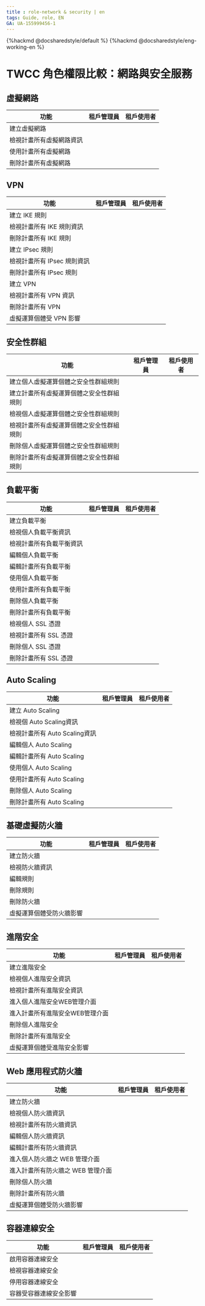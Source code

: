 ```yaml
---
title : role-network & security | en
tags: Guide, role, EN
GA: UA-155999456-1
---
```


{%hackmd @docsharedstyle/default %}
{%hackmd @docsharedstyle/eng-working-en %}

<style>
.fa-times{color:#ADADAD; font-size:25px}
.fa-check{color:#27a5bd; font-size:25px}
</style>

# TWCC 角色權限比較：網路與安全服務 

## 虛擬網路

| 功能 | 租戶管理員 | 租戶使用者 |
| -------- | -------- | -------- |
|建立虛擬網路|<i class="fa fa-check" aria-hidden="true"></i>|<i class="fa fa-times" aria-hidden="true"></i>
|檢視計畫所有虛擬網路資訊|<i class="fa fa-check" aria-hidden="true"></i>|<i class="fa fa-check" aria-hidden="true"></i>
|使用計畫所有虛擬網路|<i class="fa fa-check" aria-hidden="true"></i>|<i class="fa fa-check" aria-hidden="true"></i>
|刪除計畫所有虛擬網路|<i class="fa fa-check" aria-hidden="true"></i>|<i class="fa fa-times" aria-hidden="true"></i>


## VPN

| 功能 | 租戶管理員 | 租戶使用者 |
| -------- | -------- | -------- |
|建立 IKE 規則|<i class="fa fa-check" aria-hidden="true"></i>|<i class="fa fa-times" aria-hidden="true"></i>
|檢視計畫所有 IKE 規則資訊|<i class="fa fa-check" aria-hidden="true"></i>|<i class="fa fa-times" aria-hidden="true"></i>
|刪除計畫所有 IKE 規則|<i class="fa fa-check" aria-hidden="true"></i>|<i class="fa fa-times" aria-hidden="true"></i>
|建立 IPsec 規則|<i class="fa fa-check" aria-hidden="true"></i>|<i class="fa fa-times" aria-hidden="true"></i>
|檢視計畫所有 IPsec 規則資訊|<i class="fa fa-check" aria-hidden="true"></i>|<i class="fa fa-times" aria-hidden="true"></i>
|刪除計畫所有 IPsec 規則|<i class="fa fa-check" aria-hidden="true"></i>|<i class="fa fa-times" aria-hidden="true"></i>
|建立 VPN|<i class="fa fa-check" aria-hidden="true"></i>|<i class="fa fa-times" aria-hidden="true"></i>
|檢視計畫所有 VPN 資訊|<i class="fa fa-check" aria-hidden="true"></i>|<i class="fa fa-times" aria-hidden="true"></i>
|刪除計畫所有 VPN|<i class="fa fa-check" aria-hidden="true"></i>|<i class="fa fa-times" aria-hidden="true"></i>
|虛擬運算個體受 VPN 影響|<i class="fa fa-check" aria-hidden="true"></i>|<i class="fa fa-check" aria-hidden="true"></i>

## 安全性群組

| 功能 | 租戶管理員 | 租戶使用者 |
| -------- | -------- | -------- |
|建立個人虛擬運算個體之安全性群組規則|<i class="fa fa-check" aria-hidden="true"></i>|<i class="fa fa-check" aria-hidden="true"></i>
|建立計畫所有虛擬運算個體之安全性群組規則|<i class="fa fa-check" aria-hidden="true"></i>|<i class="fa fa-times" aria-hidden="true"></i>
|檢視個人虛擬運算個體之安全性群組規則|<i class="fa fa-check" aria-hidden="true"></i>|<i class="fa fa-check" aria-hidden="true"></i>
|檢視計畫所有虛擬運算個體之安全性群組規則|<i class="fa fa-check" aria-hidden="true"></i>|<i class="fa fa-times" aria-hidden="true"></i>
|刪除個人虛擬運算個體之安全性群組規則|<i class="fa fa-check" aria-hidden="true"></i>|<i class="fa fa-check" aria-hidden="true"></i>
|刪除計畫所有虛擬運算個體之安全性群組規則|<i class="fa fa-check" aria-hidden="true"></i>|<i class="fa fa-times" aria-hidden="true"></i>

## 負載平衡

| 功能 | 租戶管理員 | 租戶使用者 |
| -------- | -------- | -------- |
|建立負載平衡|<i class="fa fa-check" aria-hidden="true"></i>|<i class="fa fa-check" aria-hidden="true"></i>
|檢視個人負載平衡資訊|<i class="fa fa-check" aria-hidden="true"></i>|<i class="fa fa-check" aria-hidden="true"></i>
|檢視計畫所有負載平衡資訊|<i class="fa fa-check" aria-hidden="true"></i>|<i class="fa fa-times" aria-hidden="true"></i>
|編輯個人負載平衡|<i class="fa fa-check" aria-hidden="true"></i>|<i class="fa fa-check" aria-hidden="true"></i>
|編輯計畫所有負載平衡|<i class="fa fa-check" aria-hidden="true"></i>|<i class="fa fa-times" aria-hidden="true"></i>
|使用個人負載平衡|<i class="fa fa-check" aria-hidden="true"></i>|<i class="fa fa-check" aria-hidden="true"></i>
|使用計畫所有負載平衡|<i class="fa fa-check" aria-hidden="true"></i>|<i class="fa fa-times" aria-hidden="true"></i>
|刪除個人負載平衡|<i class="fa fa-check" aria-hidden="true"></i>|<i class="fa fa-check" aria-hidden="true"></i>
|刪除計畫所有負載平衡|<i class="fa fa-check" aria-hidden="true"></i>|<i class="fa fa-times" aria-hidden="true"></i>
|檢視個人 SSL 憑證|<i class="fa fa-check" aria-hidden="true"></i>|<i class="fa fa-check" aria-hidden="true"></i>
|檢視計畫所有 SSL 憑證|<i class="fa fa-times" aria-hidden="true"></i>|<i class="fa fa-times" aria-hidden="true"></i>
|刪除個人 SSL 憑證|<i class="fa fa-check" aria-hidden="true"></i>|<i class="fa fa-check" aria-hidden="true"></i>
|刪除計畫所有 SSL 憑證|<i class="fa fa-times" aria-hidden="true"></i>|<i class="fa fa-times" aria-hidden="true"></i>



## Auto Scaling 

| 功能 | 租戶管理員 | 租戶使用者 |
| -------- | -------- | -------- |
|建立 Auto Scaling|<i class="fa fa-check" aria-hidden="true"></i>|<i class="fa fa-check" aria-hidden="true"></i>
|檢視個 Auto Scaling資訊|<i class="fa fa-check" aria-hidden="true"></i>|<i class="fa fa-check" aria-hidden="true"></i>
|檢視計畫所有 Auto Scaling資訊|<i class="fa fa-check" aria-hidden="true"></i>|<i class="fa fa-times" aria-hidden="true"></i>
|編輯個人 Auto Scaling|<i class="fa fa-check" aria-hidden="true"></i>|<i class="fa fa-check" aria-hidden="true"></i>
|編輯計畫所有 Auto Scaling|<i class="fa fa-check" aria-hidden="true"></i>|<i class="fa fa-times" aria-hidden="true"></i>
|使用個人 Auto Scaling|<i class="fa fa-check" aria-hidden="true"></i>|<i class="fa fa-check" aria-hidden="true"></i>
|使用計畫所有 Auto Scaling|<i class="fa fa-check" aria-hidden="true"></i>|<i class="fa fa-times" aria-hidden="true"></i>
|刪除個人 Auto Scaling|<i class="fa fa-check" aria-hidden="true"></i>|<i class="fa fa-check" aria-hidden="true"></i>
|刪除計畫所有 Auto Scaling|<i class="fa fa-check" aria-hidden="true"></i>|<i class="fa fa-times" aria-hidden="true"></i>

## 基礎虛擬防火牆

| 功能 | 租戶管理員 | 租戶使用者 |
| -------- | -------- | -------- |
|建立防火牆|<i class="fa fa-check" aria-hidden="true"></i>|<i class="fa fa-times" aria-hidden="true"></i>
|檢視防火牆資訊|<i class="fa fa-check" aria-hidden="true"></i>|<i class="fa fa-times" aria-hidden="true"></i>
|編輯規則|<i class="fa fa-check" aria-hidden="true"></i>|<i class="fa fa-times" aria-hidden="true"></i>
|刪除規則|<i class="fa fa-check" aria-hidden="true"></i>|<i class="fa fa-times" aria-hidden="true"></i>
|刪除防火牆|<i class="fa fa-check" aria-hidden="true"></i>|<i class="fa fa-times" aria-hidden="true"></i>
|虛擬運算個體受防火牆影響|<i class="fa fa-check" aria-hidden="true"></i>|<i class="fa fa-check" aria-hidden="true"></i>

## 進階安全

| 功能 | 租戶管理員 | 租戶使用者 |
| -------- | -------- | -------- |
|建立進階安全|<i class="fa fa-check" aria-hidden="true"></i>|<i class="fa fa-times" aria-hidden="true"></i>
|檢視個人進階安全資訊|<i class="fa fa-check" aria-hidden="true"></i>|<i class="fa fa-times" aria-hidden="true"></i>
|檢視計畫所有進階安全資訊|<i class="fa fa-check" aria-hidden="true"></i>|<i class="fa fa-times" aria-hidden="true"></i>
|進入個人進階安全WEB管理介面|<i class="fa fa-check" aria-hidden="true"></i>|<i class="fa fa-times" aria-hidden="true"></i>
|進入計畫所有進階安全WEB管理介面|<i class="fa fa-times" aria-hidden="true"></i>|<i class="fa fa-times" aria-hidden="true"></i>
|刪除個人進階安全|<i class="fa fa-check" aria-hidden="true"></i>|<i class="fa fa-times" aria-hidden="true"></i>
|刪除計畫所有進階安全|<i class="fa fa-times" aria-hidden="true"></i>|<i class="fa fa-times" aria-hidden="true"></i>
|虛擬運算個體受進階安全影響|<i class="fa fa-check" aria-hidden="true"></i>|<i class="fa fa-check" aria-hidden="true"></i>

## Web 應用程式防火牆

| 功能 | 租戶管理員 | 租戶使用者 |
| -------- | -------- | -------- |
|建立防火牆|<i class="fa fa-check" aria-hidden="true"></i>|<i class="fa fa-times" aria-hidden="true"></i>
|檢視個人防火牆資訊|<i class="fa fa-check" aria-hidden="true"></i>|<i class="fa fa-times" aria-hidden="true"></i>
|檢視計畫所有防火牆資訊|<i class="fa fa-check" aria-hidden="true"></i>|<i class="fa fa-times" aria-hidden="true"></i>
|編輯個人防火牆資訊|<i class="fa fa-check" aria-hidden="true"></i>|<i class="fa fa-times" aria-hidden="true"></i>
|編輯計畫所有防火牆資訊|<i class="fa fa-check" aria-hidden="true"></i>|<i class="fa fa-times" aria-hidden="true"></i>
|進入個人防火牆之 WEB 管理介面|<i class="fa fa-check" aria-hidden="true"></i>|<i class="fa fa-times" aria-hidden="true"></i>
|進入計畫所有防火牆之 WEB 管理介面|<i class="fa fa-times" aria-hidden="true"></i>|<i class="fa fa-times" aria-hidden="true"></i>
|刪除個人防火牆|<i class="fa fa-check" aria-hidden="true"></i>|<i class="fa fa-times" aria-hidden="true"></i>
|刪除計畫所有防火牆|<i class="fa fa-check" aria-hidden="true"></i>|<i class="fa fa-times" aria-hidden="true"></i>
|虛擬運算個體受防火牆影響|<i class="fa fa-check" aria-hidden="true"></i>|<i class="fa fa-check" aria-hidden="true"></i>

## 容器連線安全

| 功能 | 租戶管理員 | 租戶使用者 |
| -------- | -------- | -------- |
|啟用容器連線安全|<i class="fa fa-check" aria-hidden="true"></i>|<i class="fa fa-times" aria-hidden="true"></i>
|檢視容器連線安全|<i class="fa fa-check" aria-hidden="true"></i>|<i class="fa fa-times" aria-hidden="true"></i>
|停用容器連線安全|<i class="fa fa-check" aria-hidden="true"></i>|<i class="fa fa-times" aria-hidden="true"></i>
|容器受容器連線安全影響|<i class="fa fa-check" aria-hidden="true"></i>|<i class="fa fa-check" aria-hidden="true"></i>



